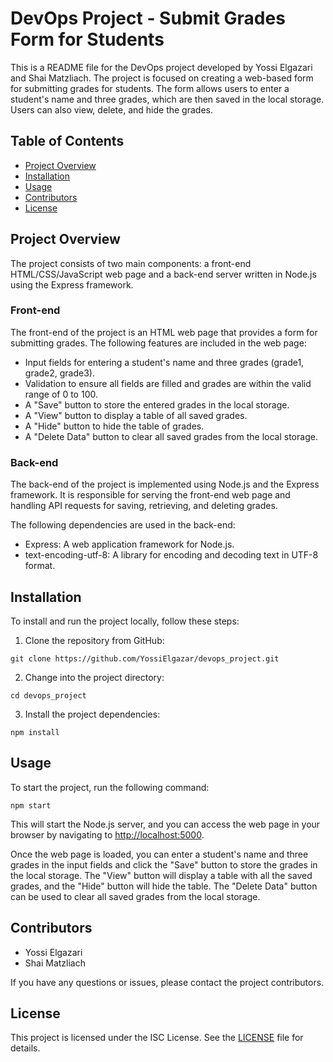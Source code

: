 # DevOps Project - Submit Grades Form for Students

This is a README file for the DevOps project developed by Yossi Elgazari and Shai Matzliach. The project is focused on creating a web-based form for submitting grades for students. The form allows users to enter a student's name and three grades, which are then saved in the local storage. Users can also view, delete, and hide the grades.

## Table of Contents

- [Project Overview](#project-overview)
- [Installation](#installation)
- [Usage](#usage)
- [Contributors](#contributors)
- [License](#license)

## Project Overview

The project consists of two main components: a front-end HTML/CSS/JavaScript web page and a back-end server written in Node.js using the Express framework.

### Front-end

The front-end of the project is an HTML web page that provides a form for submitting grades. The following features are included in the web page:

- Input fields for entering a student's name and three grades (grade1, grade2, grade3).
- Validation to ensure all fields are filled and grades are within the valid range of 0 to 100.
- A "Save" button to store the entered grades in the local storage.
- A "View" button to display a table of all saved grades.
- A "Hide" button to hide the table of grades.
- A "Delete Data" button to clear all saved grades from the local storage.

### Back-end

The back-end of the project is implemented using Node.js and the Express framework. It is responsible for serving the front-end web page and handling API requests for saving, retrieving, and deleting grades.

The following dependencies are used in the back-end:

- Express: A web application framework for Node.js.
- text-encoding-utf-8: A library for encoding and decoding text in UTF-8 format.

## Installation

To install and run the project locally, follow these steps:

1. Clone the repository from GitHub:

```shell
git clone https://github.com/YossiElgazar/devops_project.git
```

2. Change into the project directory:

```shell
cd devops_project
```

3. Install the project dependencies:

```shell
npm install
```

## Usage

To start the project, run the following command:

```shell
npm start
```

This will start the Node.js server, and you can access the web page in your browser by navigating to [http://localhost:5000](http://localhost:5000).

Once the web page is loaded, you can enter a student's name and three grades in the input fields and click the "Save" button to store the grades in the local storage. The "View" button will display a table with all the saved grades, and the "Hide" button will hide the table. The "Delete Data" button can be used to clear all saved grades from the local storage.

## Contributors

- Yossi Elgazari
- Shai Matzliach

If you have any questions or issues, please contact the project contributors.

## License

This project is licensed under the ISC License. See the [LICENSE](LICENSE) file for details.
